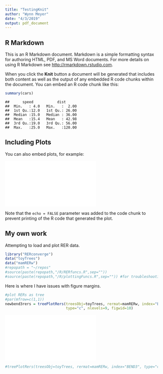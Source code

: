 ```yaml
---
title: "TestingKnit"
author: "Wynn Meyer"
date: "4/3/2019"
output: pdf_document
---
```




## R Markdown

This is an R Markdown document. Markdown is a simple formatting syntax for authoring HTML, PDF, and MS Word documents. For more details on using R Markdown see <http://rmarkdown.rstudio.com>.

When you click the **Knit** button a document will be generated that includes both content as well as the output of any embedded R code chunks within the document. You can embed an R code chunk like this:


```r
summary(cars)
```

```
##      speed           dist       
##  Min.   : 4.0   Min.   :  2.00  
##  1st Qu.:12.0   1st Qu.: 26.00  
##  Median :15.0   Median : 36.00  
##  Mean   :15.4   Mean   : 42.98  
##  3rd Qu.:19.0   3rd Qu.: 56.00  
##  Max.   :25.0   Max.   :120.00
```

## Including Plots

You can also embed plots, for example:

![](/private/var/folders/t3/c42vfq915ljf65t3gslyfzzm0000gp/T/RtmppT9dtm/preview-3ff721f5f5c.dir/TestingKnit_files/figure-latex/pressure-1.pdf)<!-- --> 

Note that the `echo = FALSE` parameter was added to the code chunk to prevent printing of the R code that generated the plot.


## My own work

Attempting to load and plot RER data.


```r
library("RERconverge")
data("toyTrees") 
data("mamRERw")
#repopath = "~/repos"
#source(paste(repopath,"/R/RERfuncs.R",sep=""))
#source(paste(repopath,"/R/plottingFuncs.R",sep="")) #for troubleshooting margins
```

Here is where I have issues with figure margins.


```r
#plot RERs as tree
#par(mfrow=c(1,1))
newbend3rers = treePlotRers(treesObj=toyTrees, rermat=mamRERw, index="BEND3", 
                            type="c", nlevels=9, figwid=10)
```

![](/private/var/folders/t3/c42vfq915ljf65t3gslyfzzm0000gp/T/RtmppT9dtm/preview-3ff721f5f5c.dir/TestingKnit_files/figure-latex/fig2c-1.pdf)<!-- --> 

```r
#treePlotRers(treesObj=toyTrees, rermat=mamRERw, index="BEND3", type="c", nlevels=9)
```
